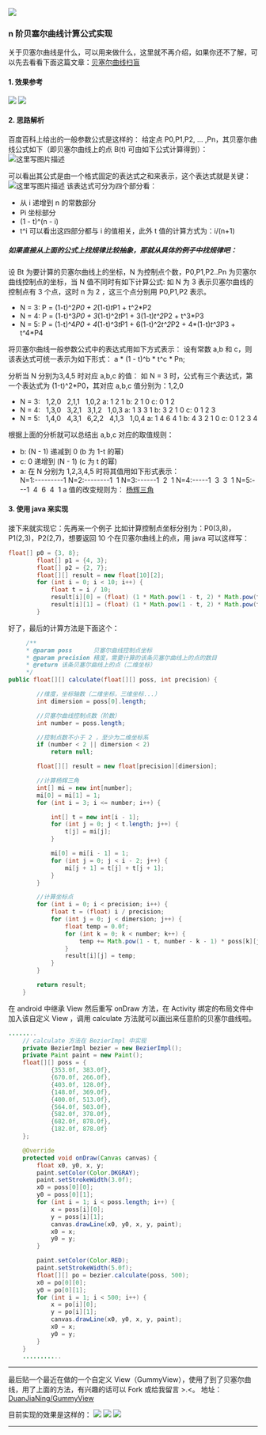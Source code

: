 ![](http://upload-images.jianshu.io/upload_images/7460499-0595fa7565ccaf7f.jpg?imageMogr2/auto-orient/strip%7CimageView2/2/w/1240)
### n 阶贝塞尔曲线计算公式实现

关于贝塞尔曲线是什么，可以用来做什么，这里就不再介绍，如果你还不了解，可以先去看看下面这篇文章：[贝塞尔曲线扫盲](http://blog.csdn.net/cdnight/article/details/48468653)

#### 1. 效果参考
![](http://upload-images.jianshu.io/upload_images/7460499-5966bb5df8ff5f27?imageMogr2/auto-orient/strip)
![](http://upload-images.jianshu.io/upload_images/7460499-939866d360eb8f42?imageMogr2/auto-orient/strip%7CimageView2/2/w/1240)

#### 2. 思路解析

百度百科上给出的一般参数公式是这样的：
给定点 P0,P1,P2, ... ,Pn，其贝塞尔曲线公式如下（即贝塞尔曲线上的点 B(t) 可由如下公式计算得到）：
![这里写图片描述](http://upload-images.jianshu.io/upload_images/7460499-2603066c32c19ba9?imageMogr2/auto-orient/strip%7CimageView2/2/w/1240)

可以看出其公式是由一个格式固定的表达式之和来表示，这个表达式就是关键：
![这里写图片描述](http://upload-images.jianshu.io/upload_images/7460499-1dc858bb0aa50a6a?imageMogr2/auto-orient/strip%7CimageView2/2/w/1240)
该表达式可分为四个部分看：

- 从 i 递增到 n 的常数部分
- Pi 坐标部分
- (1 - t)^(n - i)
- t^i
可以看出这四部分都与 i 的值相关，此外 t 值的计算方式为：i/(n+1)

##### 如果直接从上面的公式上找规律比较抽象，那就从具体的例子中找规律吧： 

设 Bt 为要计算的贝塞尔曲线上的坐标，N 为控制点个数，P0,P1,P2..Pn 为贝塞尔曲线控制点的坐标，当 N 值不同时有如下计算公式: 
如 N 为 3 表示贝塞尔曲线的控制点有 3 个点，这时 n 为 2 ，这三个点分别用 P0,P1,P2 表示。

- N = 3: P = (1-t)^2*P0 + 2*(1-t)*t*P1 + t^2*P2 <br>
- N = 4: P = (1-t)^3*P0 + 3*(1-t)^2*t*P1 + 3(1-t)*t^2*P2 + t^3*P3 <br>
- N = 5: P = (1-t)^4*P0 + 4*(1-t)^3*t*P1 + 6(1-t)^2*t^2*P2 + 4*(1-t)*t^3*P3 + t^4*P4 <br>

将贝塞尔曲线一般参数公式中的表达式用如下方式表示：
设有常数 a,b 和 c，则该表达式可统一表示为如下形式：
a * (1 - t)^b * t^c * Pn;

分析当 N 分别为3,4,5 时对应 a,b,c 的值： 
如 N = 3 时，公式有三个表达式，第一个表达式为 (1-t)^2*P0，其对应 a,b,c 值分别为：1,2,0 

- N = 3:   1,2,0   2,1,1   1,0,2 
a: 1 2 1 
b: 2 1 0 
c: 0 1 2 
- N = 4:   1,3,0   3,2,1   3,1,2   1,0,3 
a: 1 3 3 1 
b: 3 2 1 0 
c: 0 1 2 3 
- N = 5:   1,4,0   4,3,1   6,2,2   4,1,3   1,0,4 
a: 1 4 6 4 1 
b: 4 3 2 1 0 
c: 0 1 2 3 4 

根据上面的分析就可以总结出 a,b,c 对应的取值规则：

- b: (N - 1) 递减到 0     (b 为 1-t 的幂) 
- c: 0 递增到 (N - 1)     (c 为 t 的幂) 
- a: 在 N 分别为 1,2,3,4,5 时将其值用如下形式表示： <br>
N=1:---------1 
N=2:--------1  1 
N=3:------1  2  1 
N=4:-----1  3  3  1 
N=5:---1  4  6  4  1 
a 值的改变规则为： [杨辉三角](http://baike.baidu.com/item/杨辉三角)

#### 3. 使用 java 来实现
接下来就实现它：先再来一个例子
比如计算控制点坐标分别为：P0(3,8)，P1(2,3)，P2(2,7)，想要返回 10 个在贝塞尔曲线上的点，用 java 可以这样写：
```java
float[] p0 = {3, 8};
        float[] p1 = {4, 3};
        float[] p2 = {2, 7};
        float[][] result = new float[10][2];
        for (int i = 0; i < 10; i++) {
            float t = i / 10;
            result[i][0] = (float) (1 * Math.pow(1 - t, 2) * Math.pow(t, 0) * p0[0] + 2 * Math.pow(1 - t, 1) * Math.pow(t, 1) * p1[0] + 1 * Math.pow(1 - t, 0) * Math.pow(t, 2) * p2[0]);
            result[i][1] = (float) (1 * Math.pow(1 - t, 2) * Math.pow(t, 0) * p0[1] + 2 * Math.pow(1 - t, 1) * Math.pow(t, 1) * p1[1] + 1 * Math.pow(1 - t, 0) * Math.pow(t, 2) * p2[1]);
        }
```
好了，最后的计算方法是下面这个：
```java
     /**
     * @param poss      贝塞尔曲线控制点坐标
     * @param precision 精度，需要计算的该条贝塞尔曲线上的点的数目
     * @return 该条贝塞尔曲线上的点（二维坐标）
	 */
public float[][] calculate(float[][] poss, int precision) {

        //维度，坐标轴数（二维坐标，三维坐标...）
        int dimersion = poss[0].length;

        //贝塞尔曲线控制点数（阶数）
        int number = poss.length;

        //控制点数不小于 2 ，至少为二维坐标系
        if (number < 2 || dimersion < 2)
            return null;

        float[][] result = new float[precision][dimersion];

        //计算杨辉三角
        int[] mi = new int[number];
        mi[0] = mi[1] = 1;
        for (int i = 3; i <= number; i++) {

            int[] t = new int[i - 1];
            for (int j = 0; j < t.length; j++) {
                t[j] = mi[j];
            }

            mi[0] = mi[i - 1] = 1;
            for (int j = 0; j < i - 2; j++) {
                mi[j + 1] = t[j] + t[j + 1];
            }
        }

        //计算坐标点
        for (int i = 0; i < precision; i++) {
            float t = (float) i / precision;
            for (int j = 0; j < dimersion; j++) {
                float temp = 0.0f;
                for (int k = 0; k < number; k++) {
                    temp += Math.pow(1 - t, number - k - 1) * poss[k][j] * Math.pow(t, k) * mi[k];
                }
                result[i][j] = temp;
            }
        }

        return result;
    }
```
在 android 中继承 View 然后重写 onDraw 方法，在 Activity 绑定的布局文件中加入该自定义 View ，调用 calculate 方法就可以画出来任意阶的贝塞尔曲线啦。

```java
........
	// calculate 方法在 BezierImpl 中实现
    private BezierImpl bezier = new BezierImpl();
    private Paint paint = new Paint();
    float[][] poss = {
            {353.0f, 383.0f},
            {670.0f, 266.0f},
            {403.0f, 128.0f},
            {148.0f, 369.0f},
            {400.0f, 513.0f},
            {564.0f, 503.0f},
            {582.0f, 378.0f},
            {682.0f, 878.0f},
            {182.0f, 878.0f}
    };

    @Override
    protected void onDraw(Canvas canvas) {
        float x0, y0, x, y;
        paint.setColor(Color.DKGRAY);
        paint.setStrokeWidth(3.0f);
        x0 = poss[0][0];
        y0 = poss[0][1];
        for (int i = 1; i < poss.length; i++) {
            x = poss[i][0];
            y = poss[i][1];
            canvas.drawLine(x0, y0, x, y, paint);
            x0 = x;
            y0 = y;
        }

        paint.setColor(Color.RED);
        paint.setStrokeWidth(5.0f);
        float[][] po = bezier.calculate(poss, 500);
        x0 = po[0][0];
        y0 = po[0][1];
        for (int i = 1; i < 500; i++) {
            x = po[i][0];
            y = po[i][1];
            canvas.drawLine(x0, y0, x, y, paint);
            x0 = x;
            y0 = y;
        }
    }
    ...........
```
------
最后贴一个最近在做的一个自定义 View（GummyView），使用了到了贝塞尔曲线，用了上面的方法，有兴趣的话可以 Fork 或给我留言 >.<。
地址：[DuanJiaNing/GummyView](https://github.com/DuanJiaNing/GummyView)

目前实现的效果是这样的：
![](https://raw.githubusercontent.com/DuanJiaNing/GummyView/master/gummy_01.gif)
![](https://raw.githubusercontent.com/DuanJiaNing/GummyView/master/gummy_02.gif)
![](http://upload-images.jianshu.io/upload_images/7460499-304fc6c540df54a4.gif?imageMogr2/auto-orient/strip)

--------
